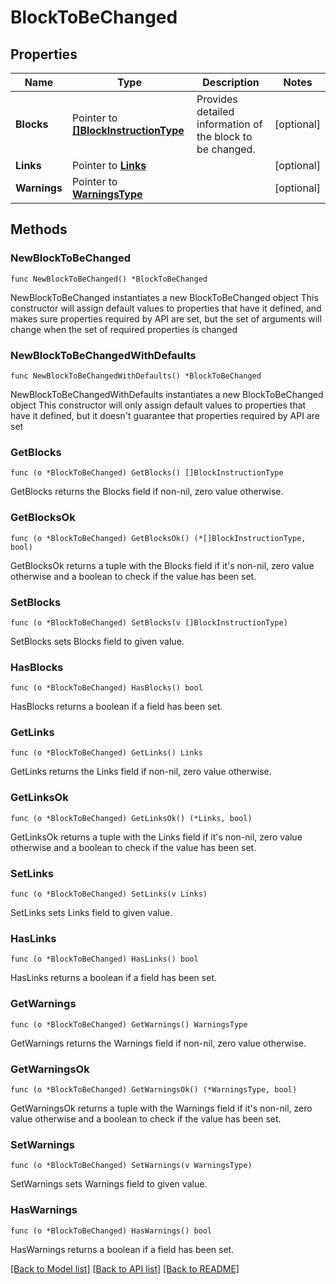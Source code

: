 # BlockToBeChanged

## Properties

Name | Type | Description | Notes
------------ | ------------- | ------------- | -------------
**Blocks** | Pointer to [**[]BlockInstructionType**](BlockInstructionType.md) | Provides detailed information of the block to be changed. | [optional] 
**Links** | Pointer to [**Links**](Links.md) |  | [optional] 
**Warnings** | Pointer to [**WarningsType**](WarningsType.md) |  | [optional] 

## Methods

### NewBlockToBeChanged

`func NewBlockToBeChanged() *BlockToBeChanged`

NewBlockToBeChanged instantiates a new BlockToBeChanged object
This constructor will assign default values to properties that have it defined,
and makes sure properties required by API are set, but the set of arguments
will change when the set of required properties is changed

### NewBlockToBeChangedWithDefaults

`func NewBlockToBeChangedWithDefaults() *BlockToBeChanged`

NewBlockToBeChangedWithDefaults instantiates a new BlockToBeChanged object
This constructor will only assign default values to properties that have it defined,
but it doesn't guarantee that properties required by API are set

### GetBlocks

`func (o *BlockToBeChanged) GetBlocks() []BlockInstructionType`

GetBlocks returns the Blocks field if non-nil, zero value otherwise.

### GetBlocksOk

`func (o *BlockToBeChanged) GetBlocksOk() (*[]BlockInstructionType, bool)`

GetBlocksOk returns a tuple with the Blocks field if it's non-nil, zero value otherwise
and a boolean to check if the value has been set.

### SetBlocks

`func (o *BlockToBeChanged) SetBlocks(v []BlockInstructionType)`

SetBlocks sets Blocks field to given value.

### HasBlocks

`func (o *BlockToBeChanged) HasBlocks() bool`

HasBlocks returns a boolean if a field has been set.

### GetLinks

`func (o *BlockToBeChanged) GetLinks() Links`

GetLinks returns the Links field if non-nil, zero value otherwise.

### GetLinksOk

`func (o *BlockToBeChanged) GetLinksOk() (*Links, bool)`

GetLinksOk returns a tuple with the Links field if it's non-nil, zero value otherwise
and a boolean to check if the value has been set.

### SetLinks

`func (o *BlockToBeChanged) SetLinks(v Links)`

SetLinks sets Links field to given value.

### HasLinks

`func (o *BlockToBeChanged) HasLinks() bool`

HasLinks returns a boolean if a field has been set.

### GetWarnings

`func (o *BlockToBeChanged) GetWarnings() WarningsType`

GetWarnings returns the Warnings field if non-nil, zero value otherwise.

### GetWarningsOk

`func (o *BlockToBeChanged) GetWarningsOk() (*WarningsType, bool)`

GetWarningsOk returns a tuple with the Warnings field if it's non-nil, zero value otherwise
and a boolean to check if the value has been set.

### SetWarnings

`func (o *BlockToBeChanged) SetWarnings(v WarningsType)`

SetWarnings sets Warnings field to given value.

### HasWarnings

`func (o *BlockToBeChanged) HasWarnings() bool`

HasWarnings returns a boolean if a field has been set.


[[Back to Model list]](../README.md#documentation-for-models) [[Back to API list]](../README.md#documentation-for-api-endpoints) [[Back to README]](../README.md)


